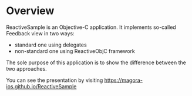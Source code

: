 Overview
========

ReactiveSample is an Objective-C application. It implements so-called Feedback view in two ways:
* standard one using delegates
* non-standard one using ReactiveObjC framework

The sole purpose of this application is to show the difference between the two approaches.

You can see the presentation by visiting https://magora-ios.github.io/ReactiveSample


